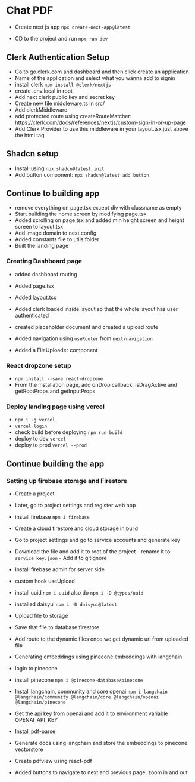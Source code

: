 # Chat PDF

- Create next js app
  `npx create-next-app@latest`

- CD to the project and run `npm run dev`

## Clerk Authentication Setup

- Go to go.clerk.com and dashboard and then click create an application
- Name of the application and select what you wanna add to signin
- install clerk
  `npm install @clerk/nextjs`
- create .env.local in root
- Add next clerk public key and secret key
- Create new file middleware.ts in src/
- Add clerkMiddleware
- add protected route using createRouteMatcher: https://clerk.com/docs/references/nextjs/custom-sign-in-or-up-page
- Add Clerk Provider to use this middleware in your layout.tsx just above the html tag

## Shadcn setup

- Install using `npx shadcn@latest init`
- Add button component: `npx shadcn@latest add button`

## Continue to building app

- remove everything on page.tsx except div with classname as empty
- Start building the home screen by modifying page.tsx
- Added scrolling on page.tsx and added min height screen and height screen to layout.tsx
- Add image domain to next config
- Added constants file to utils folder
- Built the landing page

### Creating Dashboard page

- added dashboard routing
- Added page.tsx
- Added layout.tsx
- Added clerk loaded inside layout so that the whole layout has user authenticated

- created placeholder document and created a upload route
- Added navigation using `useRouter` from `next/navigation`
- Added a FileUploader component

### React dropzone setup

- `npm install --save react-dropzone`
- From the installation page, add onDrop callback, isDragActive and getRootProps and getInputProps

### Deploy landing page using vercel

- `npm i -g vercel`
- `vercel login`
- check build before deploying `npm run build`
- deploy to dev `vercel`
- deploy to prod `vercel --prod`

## Continue building the app

### Setting up firebase storage and Firestore

- Create a project
- Later, go to project settings and register web app
- install firebase `npm i firebase`
- Create a cloud firestore and cloud storage in build
- Go to project settings and go to service accounts and generate key
- Download the file and add it to root of the project - rename it to `service_key.json` - Add it to gitignore
- Install firebase admin for server side

- custom hook useUpload
- install uuid `npm i uuid` also do `npm i -D @types/uuid`
- installed daisyui `npm i -D daisyui@latest`
- Upload file to storage
- Save that file to database firestore
- Add route to the dynamic files once we get dynamic url from uploaded file
- Generating embeddings using pinecone embeddings with langchain
- login to pinecone
- install pinecone `npm i @pinecone-database/pinecone`

- Install langchain, community and core openai `npm i langchain @langchain/community @langchain/core @langchain/openai @langchain/pinecone`
- Get the api key from openai and add it to environment variable OPENAI_API_KEY
- Install pdf-parse
- Generate docs using langchain and store the embeddings to pinecone vectorstore
- Create pdfview using react-pdf
- Added buttons to navigate to next and previous page, zoom in and out
